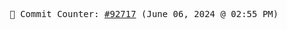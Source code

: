 <p align="center">
    <samp>
        📮 Commit Counter: <a href="https://github.com/Javascript-void0/Javascript-void0/commits/main">#92717</a> (June 06, 2024 @ 02:55 PM)
    </samp>
</p>
